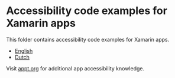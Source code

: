 # Accessibility code examples for Xamarin apps

This folder contains accessibility code examples for Xamarin apps.

* [English](en#readme)
* [Dutch](nl#readme)

Visit [appt.org](https://appt.org/) for additional app accessibility knowledge.
